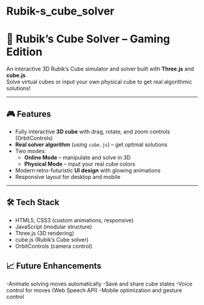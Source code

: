 # Rubik-s_cube_solver

# 🧩 Rubik’s Cube Solver – Gaming Edition

An interactive 3D Rubik’s Cube simulator and solver built with **Three.js** and **cube.js**.  
Solve virtual cubes or input your own physical cube to get real algorithmic solutions!

---

## 🎮 Features
- Fully interactive **3D cube** with drag, rotate, and zoom controls (OrbitControls)
- **Real solver algorithm** (using `cube.js`) – get optimal solutions
- Two modes:
  - **Online Mode** – manipulate and solve in 3D
  - **Physical Mode** – input your real cube colors
- Modern retro-futuristic **UI design** with glowing animations
- Responsive layout for desktop and mobile

---

## 🛠️ Tech Stack
- HTML5, CSS3 (custom animations, responsive)
- JavaScript (modular structure)
- Three.js (3D rendering)
- cube.js (Rubik’s Cube solver)
- OrbitControls (camera control)

## 📈 Future Enhancements

-Animate solving moves automatically
-Save and share cube states
-Voice control for moves (Web Speech API)
-Mobile optimization and gesture control

